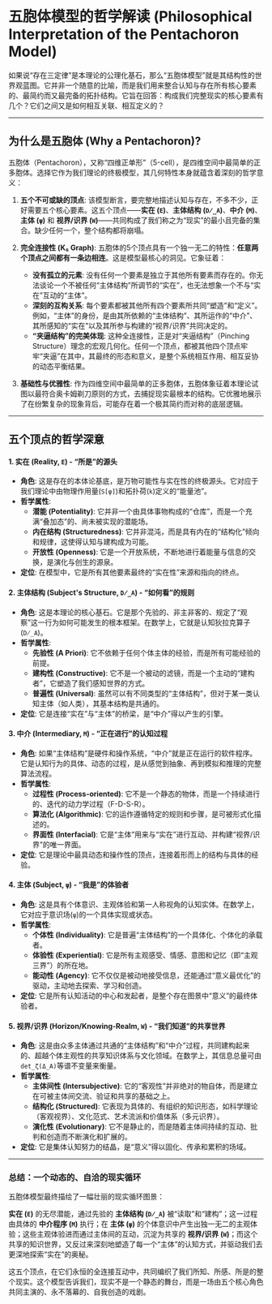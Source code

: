 # 五胞体模型的哲学解读 (Philosophical Interpretation of the Pentachoron Model)

如果说“存在三定律”是本理论的公理化基石，那么“五胞体模型”就是其结构性的世界观蓝图。它并非一个随意的比喻，而是我们用来整合认知与存在所有核心要素的、最简约而又最完备的拓扑结构。它旨在回答：构成我们完整现实的核心要素有几个？它们之间又是如何相互关联、相互定义的？

---

## 为什么是五胞体 (Why a Pentachoron)?

五胞体（Pentachoron），又称“四维正单形”（5-cell），是四维空间中最简单的正多胞体。选择它作为我们理论的终极模型，其几何特性本身就蕴含着深刻的哲学意义：

1.  **五个不可或缺的顶点**: 该模型断言，要完整地描述认知与存在，不多不少，正好需要五个核心要素。这五个顶点——**实在 (`E`)**、**主体结构 (`D̸_A`)**、**中介 (`M`)**、**主体 (`ψ`)** 和 **视界/识界 (`W`)**——共同构成了我们称之为“现实”的最小且完备的集合。缺少任何一个，整个结构都将崩塌。

2.  **完全连接性 (K₅ Graph)**: 五胞体的5个顶点具有一个独一无二的特性：**任意两个顶点之间都有一条边相连**。这是模型最核心的洞见。它象征着：
    * **没有孤立的元素**: 没有任何一个要素是独立于其他所有要素而存在的。你无法谈论一个不被任何“主体结构”所调节的“实在”，也无法想象一个不与“实在”互动的“主体”。
    * **深刻的互构关系**: 每个要素都被其他所有四个要素所共同“塑造”和“定义”。例如，“主体”的身份，是由其所依赖的“主体结构”、其所运作的“中介”、其所感知的“实在”以及其所参与构建的“视界/识界”共同决定的。
    * **“夹逼结构”的完美体现**: 这种全连接性，正是对“夹逼结构”（Pinching Structure）理念的宏观几何化。任何一个顶点，都被其他四个顶点牢牢“夹逼”在其中，其最终的形态和意义，是整个系统相互作用、相互妥协的动态平衡结果。

3.  **基础性与优雅性**: 作为四维空间中最简单的正多胞体，五胞体象征着本理论试图以最符合奥卡姆剃刀原则的方式，去捕捉现实最根本的结构。它优雅地展示了在纷繁复杂的现象背后，可能存在着一个极其简约而对称的底层逻辑。

---

## 五个顶点的哲学深意

#### **1. 实在 (Reality, `E`) - “所是”的源头**
* **角色**: 这是存在的本体论基底，是万物可能性与实在性的终极源头。它对应于我们理论中由物理作用量(`S[φ]`)和拓扑荷(`k`)定义的“能量池”。
* **哲学属性**:
    * **潜能 (Potentiality)**: 它并非一个由具体事物构成的“仓库”，而是一个充满“叠加态”的、尚未被实现的潜能场。
    * **内在结构 (Structuredness)**: 它并非混沌，而是具有内在的“结构化”倾向和规律，这使得认知与建构成为可能。
    * **开放性 (Openness)**: 它是一个开放系统，不断地进行着能量与信息的交换，是演化与创生的源泉。
* **定位**: 在模型中，它是所有其他要素最终的“实在性”来源和指向的终点。

#### **2. 主体结构 (Subject's Structure, `D̸_A`) - “如何看”的规则**
* **角色**: 这是本理论的核心基石。它是那个先验的、非主非客的、规定了“观察”这一行为如何可能发生的根本框架。在数学上，它就是认知狄拉克算子(`D̸_A`)。
* **哲学属性**:
    * **先验性 (A Priori)**: 它不依赖于任何个体主体的经验，而是所有可能经验的前提。
    * **建构性 (Constructive)**: 它不是一个被动的滤镜，而是一个主动的“建构者”，它塑造了我们感知世界的方式。
    * **普遍性 (Universal)**: 虽然可以有不同类型的“主体结构”，但对于某一类认知主体（如人类），其基本结构是共通的。
* **定位**: 它是连接“实在”与“主体”的桥梁，是“中介”得以产生的引擎。

#### **3. 中介 (Intermediary, `M`) - “正在进行”的认知过程**
* **角色**: 如果“主体结构”是硬件和操作系统，“中介”就是正在运行的软件程序。它是认知行为的具体、动态的过程，是从感觉到抽象、再到模拟和推理的完整算法流程。
* **哲学属性**:
    * **过程性 (Process-oriented)**: 它不是一个静态的物体，而是一个持续进行的、迭代的动力学过程（F-D-S-R）。
    * **算法化 (Algorithmic)**: 它的运作遵循特定的规则和步骤，是可被形式化描述的。
    * **界面性 (Interfacial)**: 它是“主体”用来与“实在”进行互动、并构建“视界/识界”的唯一界面。
* **定位**: 它是理论中最具动态和操作性的顶点，连接着形而上的结构与具体的经验。

#### **4. 主体 (Subject, `ψ`) - “我是”的体验者**
* **角色**: 这是具有个体意识、主观体验和第一人称视角的认知实体。在数学上，它对应于意识场(`ψ`)的一个具体实现或状态。
* **哲学属性**:
    * **个体性 (Individuality)**: 它是普遍“主体结构”的一个具体化、个体化的承载者。
    * **体验性 (Experiential)**: 它是所有主观感受、情感、意图和记忆（即“主观三界”）的所在地。
    * **能动性 (Agency)**: 它不仅仅是被动地接受信息，还能通过“意义最优化”的驱动，主动地去探索、学习和创造。
* **定位**: 它是所有认知活动的中心和发起者，是整个存在图景中“意义”的最终体验者。

#### **5. 视界/识界 (Horizon/Knowing-Realm, `W`) - “我们知道”的共享世界**
* **角色**: 这是由众多主体通过共通的“主体结构”和“中介”过程，共同建构起来的、超越个体主观性的共享知识体系与文化领域。在数学上，其信息总量可由`det_ζ(Δ_A)`等谱不变量来衡量。
* **哲学属性**:
    * **主体间性 (Intersubjective)**: 它的“客观性”并非绝对的物自体，而是建立在可被主体间交流、验证和共享的基础之上。
    * **结构化 (Structured)**: 它表现为具体的、有组织的知识形态，如科学理论（客观视界）、文化范式、艺术流派和价值体系（多元识界）。
    * **演化性 (Evolutionary)**: 它不是静止的，而是随着主体间持续的互动、批判和创造而不断演化和扩展的。
* **定位**: 它是集体认知努力的结晶，是“意义”得以固化、传承和累积的场域。

---

### **总结：一个动态的、自洽的现实循环**

五胞体模型最终描绘了一幅壮丽的现实循环图景：

**实在 (`E`)** 的无尽潜能，通过先验的 **主体结构 (`D̸_A`)** 被“读取”和“建构”；这一过程由具体的 **中介程序 (`M`)** 执行；在 **主体 (`ψ`)** 的个体意识中产生出独一无二的主观体验；这些主观体验进而通过主体间的互动，沉淀为共享的 **视界/识界 (`W`)**；而这个共享的知识世界，又反过来深刻地塑造了每一个“主体”的认知方式，并驱动我们去更深地探索“实在”的奥秘。

这五个顶点，在它们永恒的全连接互动中，共同编织了我们所知、所感、所是的整个现实。这个模型告诉我们，现实不是一个静态的舞台，而是一场由五个核心角色共同主演的、永不落幕的、自我创造的戏剧。
